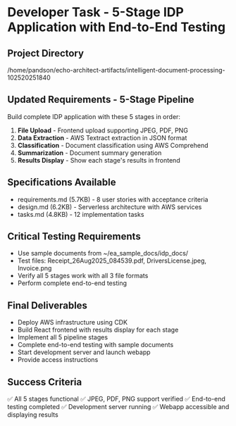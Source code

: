 # Developer Task - 5-Stage IDP Application with End-to-End Testing

## Project Directory
/home/pandson/echo-architect-artifacts/intelligent-document-processing-102520251840

## Updated Requirements - 5-Stage Pipeline

Build complete IDP application with these 5 stages in order:
1. **File Upload** - Frontend upload supporting JPEG, PDF, PNG
2. **Data Extraction** - AWS Textract extraction in JSON format
3. **Classification** - Document classification using AWS Comprehend
4. **Summarization** - Document summary generation
5. **Results Display** - Show each stage's results in frontend

## Specifications Available
- requirements.md (5.7KB) - 8 user stories with acceptance criteria
- design.md (6.2KB) - Serverless architecture with AWS services
- tasks.md (4.8KB) - 12 implementation tasks

## Critical Testing Requirements
- Use sample documents from ~/ea_sample_docs/idp_docs/
- Test files: Receipt_26Aug2025_084539.pdf, DriversLicense.jpeg, Invoice.png
- Verify all 5 stages work with all 3 file formats
- Perform complete end-to-end testing

## Final Deliverables
- Deploy AWS infrastructure using CDK
- Build React frontend with results display for each stage
- Implement all 5 pipeline stages
- Complete end-to-end testing with sample documents
- Start development server and launch webapp
- Provide access instructions

## Success Criteria
✅ All 5 stages functional
✅ JPEG, PDF, PNG support verified
✅ End-to-end testing completed
✅ Development server running
✅ Webapp accessible and displaying results
